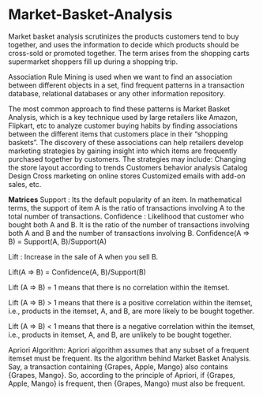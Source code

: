 # Market-Basket-Analysis
Market basket analysis scrutinizes the products customers tend to buy together, and uses the information to decide which products should be cross-sold or promoted together. The term arises from the shopping carts supermarket shoppers fill up during a shopping trip.

Association Rule Mining is used when we want to find an association between different objects in a set, find frequent patterns in a transaction database, relational databases or any other information repository.

The most common approach to find these patterns is Market Basket Analysis, which is a key technique used by large retailers like Amazon, Flipkart, etc to analyze customer buying habits by finding associations between the different items that customers place in their “shopping baskets”. The discovery of these associations can help retailers develop marketing strategies by gaining insight into which items are frequently purchased together by customers. The strategies may include:
Changing the store layout according to trends
Customers behavior analysis
Catalog Design
Cross marketing on online stores
Customized emails with add-on sales, etc.

**Matrices**
Support : Its the default popularity of an item. In mathematical terms, the support of item A is the ratio of transactions involving A to the total number of transactions.
Confidence : Likelihood that customer who bought both A and B. It is the ratio of the number of transactions involving both A and B and the number of transactions involving B.
Confidence(A => B) = Support(A, B)/Support(A)

Lift : Increase in the sale of A when you sell B.

Lift(A => B) = Confidence(A, B)/Support(B)

Lift (A => B) = 1 means that there is no correlation within the itemset.

Lift (A => B) > 1 means that there is a positive correlation within the itemset, i.e., products in the itemset, A, and B, are more likely to be bought together.

Lift (A => B) < 1 means that there is a negative correlation within the itemset, i.e., products in itemset, A, and B, are unlikely to be bought together.

Apriori Algorithm: Apriori algorithm assumes that any subset of a frequent itemset must be frequent. Its the algorithm behind Market Basket Analysis. Say, a transaction containing {Grapes, Apple, Mango} also contains {Grapes, Mango}. So, according to the principle of Apriori, if {Grapes, Apple, Mango} is frequent, then {Grapes, Mango} must also be frequent.
